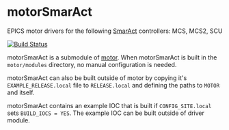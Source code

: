 # motorSmarAct
EPICS motor drivers for the following [SmarAct](http://www.smaract.com/) controllers: MCS, MCS2, SCU

[![Build Status](https://github.com/epics-motor/motorSmarAct/actions/workflows/ci-scripts-build.yml/badge.svg)](https://github.com/epics-motor/motorSmarAct/actions/workflows/ci-scripts-build.yml)
<!--[![Build Status](https://travis-ci.org/epics-motor/motorSmarAct.png)](https://travis-ci.org/epics-motor/motorSmarAct)-->

motorSmarAct is a submodule of [motor](https://github.com/epics-modules/motor).  When motorSmarAct is built in the ``motor/modules`` directory, no manual configuration is needed.

motorSmarAct can also be built outside of motor by copying it's ``EXAMPLE_RELEASE.local`` file to ``RELEASE.local`` and defining the paths to ``MOTOR`` and itself.

motorSmarAct contains an example IOC that is built if ``CONFIG_SITE.local`` sets ``BUILD_IOCS = YES``.  The example IOC can be built outside of driver module.
